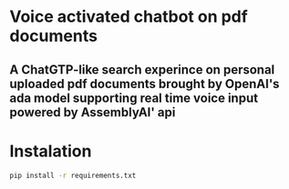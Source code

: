 # Voice activated chatbot on pdf documents 
## A ChatGTP-like search experince on personal uploaded pdf documents brought by OpenAI's ada model supporting real time voice input powered by AssemblyAI' api

# Instalation
```bash
pip install -r requirements.txt
```
